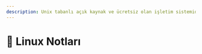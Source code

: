 ```yaml
---
description: Unix tabanlı açık kaynak ve ücretsiz olan işletim sistemidir.
---
```


# 🐧 Linux Notları

